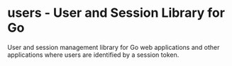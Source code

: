 # users - User and Session Library for Go
User and session management library for Go web applications and other applications where users are identified by a session token.
